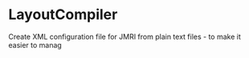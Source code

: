 # LayoutCompiler
Create XML configuration file for JMRI from plain text files - to make it easier to manag
